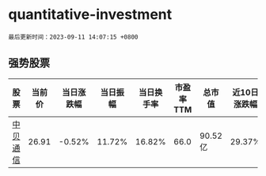 # quantitative-investment

`最后更新时间：2023-09-11 14:07:15 +0800`

## 强势股票

|股票|当前价|当日涨跌幅|当日振幅|当日换手率|市盈率TTM|总市值|近10日涨跌幅|
|----|----|----|----|----|----|----|----|
|[中贝通信](https://xueqiu.com/S/SH603220)|26.91|-0.52%|11.72%|16.82%|66.0|90.52亿|29.37%|
